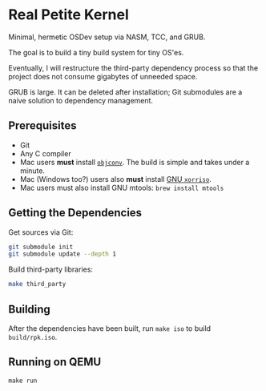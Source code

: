 # Real Petite Kernel

Minimal, hermetic OSDev setup via NASM, TCC, and GRUB.

The goal is to build a tiny build system for tiny OS'es.

Eventually, I will restructure the third-party dependency
process so that the project does not consume gigabytes of unneeded space.

GRUB is large. It can be deleted after installation; Git submodules
are a naive solution to dependency management.

## Prerequisites
* Git
* Any C compiler
* Mac users **must** install [`objconv`](http://www.agner.org/optimize/#objconv).
The build is simple and takes under a minute.
* Mac (Windows too?) users also **must** install [GNU `xorriso`](https://www.gnu.org/software/xorriso/).
* Mac users must also install GNU mtools: `brew install mtools`

## Getting the Dependencies
Get sources via Git:

```bash
git submodule init
git submodule update --depth 1
```

Build third-party libraries:

```bash
make third_party
```

## Building
After the dependencies have been built, run `make iso` to build
`build/rpk.iso`.

## Running on QEMU
`make run`